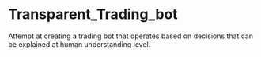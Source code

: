 # Transparent_Trading_bot
Attempt at creating a trading bot that operates based on decisions that can be explained at human understanding level. 
